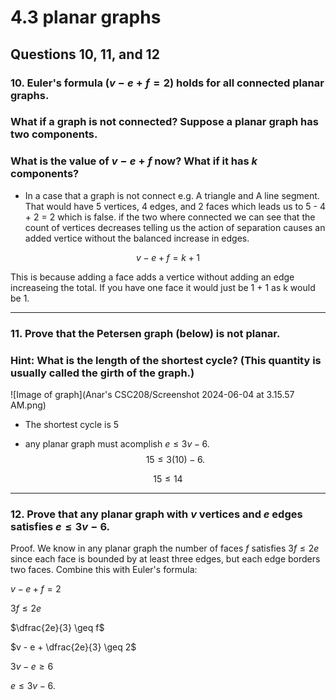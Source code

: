 # 4.3 planar graphs

## Questions 10, 11, and 12

### **10.** Euler's formula $(v - e + f = 2)$ holds for all connected planar graphs. 
### What if a graph is not connected? Suppose a planar graph has two components. 
### What is the value of $v - e + f$ now? What if it has $k$ components?

- In a case that a graph is not connect e.g. A triangle and A line segment. 
That would have 5 vertices, 4 edges, and 2 faces which leads us to 5 - 4 + 2 = 2 which is false. 
if the two where connected we can see that the count of vertices decreases telling us the action of separation causes an added vertice without the balanced increase in edges. 

$$v - e + f = k + 1$$

This is because adding a face adds a vertice without adding an edge increaseing the total.
If you have one face it would just be 1 + 1 as k would be 1. 

***

### **11.** Prove that the Petersen graph (below) is not planar. 
### Hint: What is the length of the shortest cycle? (This quantity is usually called the girth of the graph.)

![Image of graph](Anar's CSC208/Screenshot 2024-06-04 at 3.15.57 AM.png)

- The shortest cycle is 5

- any planar graph must acomplish $e \le 3v - 6\text{.}$    
 $$15 \le 3(10)-6\text{.}$$
 
 $$15 \le 14$$
***

### **12.** Prove that any planar graph with $v$ vertices and $e$ edges satisfies  $e \le 3v - 6\text{.}$ 

Proof. We know in any planar graph the number of faces $f$ satisfies $3f \le 2e$ since each face is bounded by at least three edges, but each edge borders two faces. Combine this with Euler's formula:



$v - e + f = 2$

$3f \le 2e$

$\dfrac{2e}{3} \geq f$

$v - e + \dfrac{2e}{3} \geq 2$

$3v - e \geq 6$

$e \le 3v - 6\text{.}$ 

